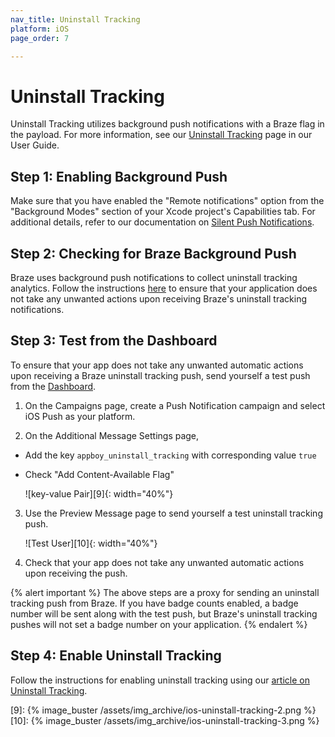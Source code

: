 ```yaml
---
nav_title: Uninstall Tracking
platform: iOS
page_order: 7

---
```

# Uninstall Tracking

Uninstall Tracking utilizes background push notifications with a Braze flag in the payload. For more information, see our [Uninstall Tracking][6] page in our User Guide.

## Step 1: Enabling Background Push

Make sure that you have enabled the "Remote notifications" option from the "Background Modes" section of your Xcode project's Capabilities tab. For additional details, refer to our documentation on [Silent Push Notifications][5].

## Step 2: Checking for Braze Background Push

Braze uses background push notifications to collect uninstall tracking analytics. Follow the instructions [here][4] to ensure that your application does not take any unwanted actions upon receiving Braze's uninstall tracking notifications.

## Step 3: Test from the Dashboard

To ensure that your app does not take any unwanted automatic actions upon receiving a Braze uninstall tracking push, send yourself a test push from the [Dashboard][7].

1. On the Campaigns page, create a Push Notification campaign and select iOS Push as your platform.

2. On the Additional Message Settings page,
  - Add the key `appboy_uninstall_tracking` with corresponding value `true`
  - Check "Add Content-Available Flag"

    ![key-value  Pair][9]{: width="40%"}

3. Use the Preview Message page to send yourself a test uninstall tracking push.

    ![Test User][10]{: width="40%"}

4. Check that your app does not take any unwanted automatic actions upon receiving the push.

{% alert important %}
The above steps are a proxy for sending an uninstall tracking push from Braze. If you have badge counts enabled, a badge number will be sent along with the test push, but Braze's uninstall tracking pushes will not set a badge number on your application.
{% endalert %}

## Step 4: Enable Uninstall Tracking

Follow the instructions for enabling uninstall tracking using our [article on Uninstall Tracking][6].

[4]: {{site.baseurl}}/developer_guide/platform_integration_guides/ios/push_notifications/customization/#ignoring-brazes-internal-push-notifications
[5]: {{site.baseurl}}/developer_guide/platform_integration_guides/ios/push_notifications/silent_push_notifications/
[6]: {{site.baseurl}}/user_guide/data_and_analytics/tracking/uninstall_tracking/#uninstall-tracking
[7]: https://dashboard-01.braze.com/
[9]: {% image_buster /assets/img_archive/ios-uninstall-tracking-2.png %}
[10]: {% image_buster /assets/img_archive/ios-uninstall-tracking-3.png %}
